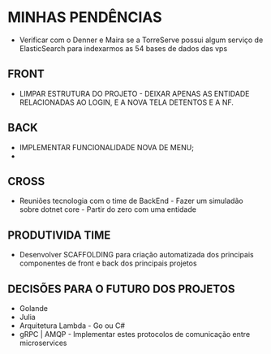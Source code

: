 # MINHAS PENDÊNCIAS
* Verificar com o Denner e Maira se a TorreServe possui algum serviço de ElasticSearch para indexarmos as 54 bases de dados das vps

## FRONT
* LIMPAR ESTRUTURA DO PROJETO - DEIXAR APENAS AS ENTIDADE RELACIONADAS AO LOGIN, E A NOVA TELA DETENTOS E A NF.

## BACK
* IMPLEMENTAR FUNCIONALIDADE NOVA DE MENU;
* 

## CROSS
* Reuniões tecnologia com o time de BackEnd - Fazer um simuladão sobre dotnet core - Partir do zero com uma entidade

## PRODUTIVIDA TIME
* Desenvolver SCAFFOLDING para criação automatizada dos principais componentes de front e back dos principais projetos 

## DECISÕES PARA O FUTURO DOS PROJETOS
* Golande
* Julia
* Arquitetura Lambda - Go ou C#
* gRPC | AMQP - Implementar estes protocolos de comunicação entre microservices
